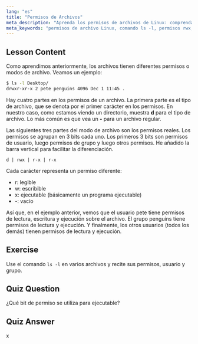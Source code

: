 ```yaml
---
lang: "es"
title: "Permisos de Archivos"
meta_description: "Aprenda los permisos de archivos de Linux: comprenda los bits rwx, los permisos de usuario, grupo y otros. Domine la salida de `ls -l` para principiantes. ¡Comience su viaje en Linux!"
meta_keywords: "permisos de archivo Linux, comando ls -l, permisos rwx, tutorial Linux, modos de archivo, Linux para principiantes, guía Linux"
---
```


## Lesson Content

Como aprendimos anteriormente, los archivos tienen diferentes permisos o modos de archivo. Veamos un ejemplo:

```bash
$ ls -l Desktop/
drwxr-xr-x 2 pete penguins 4096 Dec 1 11:45 .
```

Hay cuatro partes en los permisos de un archivo. La primera parte es el tipo de archivo, que se denota por el primer carácter en los permisos. En nuestro caso, como estamos viendo un directorio, muestra **d** para el tipo de archivo. Lo más común es que vea un **-** para un archivo regular.

Las siguientes tres partes del modo de archivo son los permisos reales. Los permisos se agrupan en 3 bits cada uno. Los primeros 3 bits son permisos de usuario, luego permisos de grupo y luego otros permisos. He añadido la barra vertical para facilitar la diferenciación.

```plaintext
d | rwx | r-x | r-x
```

Cada carácter representa un permiso diferente:

- r: legible
- w: escribible
- x: ejecutable (básicamente un programa ejecutable)
- -: vacío

Así que, en el ejemplo anterior, vemos que el usuario pete tiene permisos de lectura, escritura y ejecución sobre el archivo. El grupo penguins tiene permisos de lectura y ejecución. Y finalmente, los otros usuarios (todos los demás) tienen permisos de lectura y ejecución.

## Exercise

Use el comando `ls -l` en varios archivos y recite sus permisos, usuario y grupo.

## Quiz Question

¿Qué bit de permiso se utiliza para ejecutable?

## Quiz Answer

x
